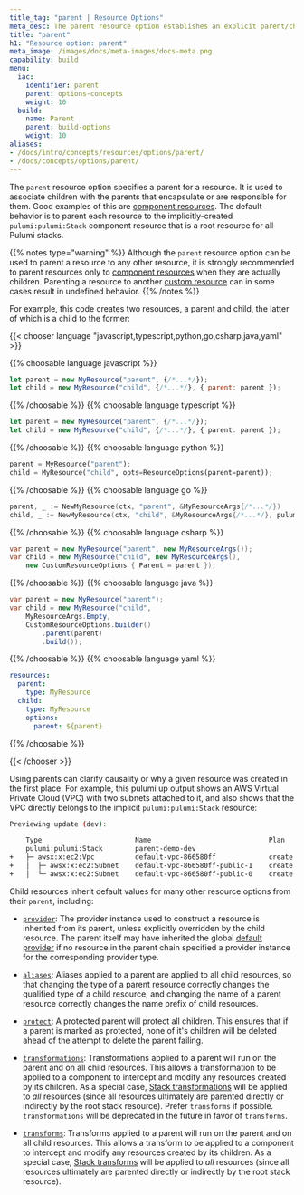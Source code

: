 ```yaml
---
title_tag: "parent | Resource Options"
meta_desc: The parent resource option establishes an explicit parent/child relationship between resources.
title: "parent"
h1: "Resource option: parent"
meta_image: /images/docs/meta-images/docs-meta.png
capability: build
menu:
  iac:
    identifier: parent
    parent: options-concepts
    weight: 10
  build:
    name: Parent
    parent: build-options
    weight: 10
aliases:
- /docs/intro/concepts/resources/options/parent/
- /docs/concepts/options/parent/
---
```


The `parent` resource option specifies a parent for a resource. It is used to associate children with the parents that encapsulate or are responsible for them. Good examples of this are [component resources](/docs/concepts/resources/components/). The default behavior is to parent each resource to the implicitly-created `pulumi:pulumi:Stack` component resource that is a root resource for all Pulumi stacks.

{{% notes type="warning" %}}
Although the `parent` resource option can be used to parent a resource to any other resource, it is strongly recommended to parent resources only to [component resources](/docs/concepts/resources/components/) when they are actually children.  Parenting a resource to another [custom resource](/docs/concepts/resources/) can in some cases result in undefined behavior.
{{% /notes %}}

For example, this code creates two resources, a parent and child, the latter of which is a child to the former:

{{< chooser language "javascript,typescript,python,go,csharp,java,yaml" >}}

{{% choosable language javascript %}}

```javascript
let parent = new MyResource("parent", {/*...*/});
let child = new MyResource("child", {/*...*/}, { parent: parent });
```

{{% /choosable %}}
{{% choosable language typescript %}}

```typescript
let parent = new MyResource("parent", {/*...*/});
let child = new MyResource("child", {/*...*/}, { parent: parent });
```

{{% /choosable %}}
{{% choosable language python %}}

```python
parent = MyResource("parent");
child = MyResource("child", opts=ResourceOptions(parent=parent));
```

{{% /choosable %}}
{{% choosable language go %}}

```go
parent, _ := NewMyResource(ctx, "parent", &MyResourceArgs{/*...*/})
child, _ := NewMyResource(ctx, "child", &MyResourceArgs{/*...*/}, pulumi.Parent(parent))
```

{{% /choosable %}}
{{% choosable language csharp %}}

```csharp
var parent = new MyResource("parent", new MyResourceArgs());
var child = new MyResource("child", new MyResourceArgs(),
    new CustomResourceOptions { Parent = parent });
```

{{% /choosable %}}
{{% choosable language java %}}

```java
var parent = new MyResource("parent");
var child = new MyResource("child",
    MyResourceArgs.Empty,
    CustomResourceOptions.builder()
        .parent(parent)
        .build());
```

{{% /choosable %}}
{{% choosable language yaml %}}

```yaml
resources:
  parent:
    type: MyResource
  child:
    type: MyResource
    options:
      parent: ${parent}
```

{{% /choosable %}}

{{< /chooser >}}

Using parents can clarify causality or why a given resource was created in the first place. For example, this pulumi up output shows an AWS Virtual Private Cloud (VPC) with two subnets attached to it, and also shows that the VPC directly belongs to the implicit `pulumi:pulumi:Stack` resource:

```bash
Previewing update (dev):

    Type                       Name                             Plan
    pulumi:pulumi:Stack        parent-demo-dev
+   ├─ awsx:x:ec2:Vpc          default-vpc-866580ff             create
+   │  ├─ awsx:x:ec2:Subnet    default-vpc-866580ff-public-1    create
+   │  └─ awsx:x:ec2:Subnet    default-vpc-866580ff-public-0    create
```

Child resources inherit default values for many other resource options from their `parent`, including:

* [`provider`](/docs/concepts/options/provider):  The provider instance used to construct a resource is inherited from its parent, unless explicitly overridden by the child resource. The parent itself may have inherited the global [default provider](../providers/#default-provider-configuration) if no resource in the parent chain specified a provider instance for the corresponding provider type.

* [`aliases`](/docs/concepts/options/aliases):  Aliases applied to a parent are applied to all child resources, so that changing the type of a parent resource correctly changes the qualified type of a child resource, and changing the name of a parent resource correctly changes the name prefix of child resources.

* [`protect`](/docs/concepts/options/protect):  A protected parent will protect all children.  This ensures that if a parent is marked as protected, none of it's children will be deleted ahead of the attempt to delete the parent failing.

* [`transformations`](/docs/concepts/options/transformations):  Transformations applied to a parent will run on the parent and on all child resources. This allows a transformation to be applied to a component to intercept and modify any resources created by its children. As a special case, [Stack transformations](/docs/concepts/options/transformations#stack-transformations) will be applied to *all* resources (since all resources ultimately are parented directly or indirectly by the root stack resource). Prefer `transforms` if possible. `transformations` will be deprecated in the future in favor of `transforms`.

* [`transforms`](/docs/concepts/options/transforms):  Transforms applied to a parent will run on the parent and on all child resources. This allows a transform to be applied to a component to intercept and modify any resources created by its children. As a special case, [Stack transforms](/docs/concepts/options/transforms#stack-transforms) will be applied to *all* resources (since all resources ultimately are parented directly or indirectly by the root stack resource).
